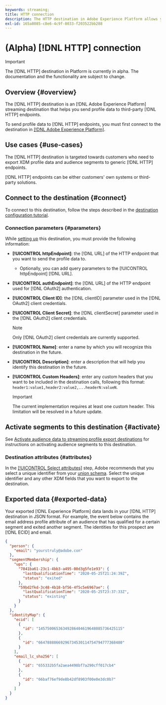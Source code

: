```yaml
---
keywords: streaming;
title: HTTP connection
description: The HTTP destination in Adobe Experience Platform allows you to send profile data to third-party HTTP endpoints.
exl-id: 165a8085-c8e6-4c9f-8033-f203522bb288
---
```

# (Alpha) [!DNL HTTP] connection

>[!IMPORTANT]
>
>The [!DNL HTTP] destination in Platform is currently in alpha. The documentation and the functionality are subject to change.

## Overview {#overview}

The [!DNL HTTP] destination is an [!DNL Adobe Experience Platform] streaming destination that helps you send profile data to third-party [!DNL HTTP] endpoints.

To send profile data to [!DNL HTTP] endpoints, you must first connect to the destination in [[!DNL Adobe Experience Platform]](#connect-destination).

## Use cases {#use-cases}

The [!DNL HTTP] destination is targeted towards customers who need to export XDM profile data and audience segments to generic [!DNL HTTP] endpoints.

[!DNL HTTP] endpoints can be either customers' own systems  or third-party solutions.

## Connect to the destination {#connect}

To connect to this destination, follow the steps described in the [destination configuration tutorial](../ui/connect-destination.md).

### Connection parameters {#parameters}

While [setting up](../ui/connect-destination.md) this destination, you must provide the following information:

* **[!UICONTROL httpEndpoint]**: the [!DNL URL] of the HTTP endpoint that you want to send the profile data to.
  * Optionally, you can add query parameters to the [!UICONTROL httpEndpoint] [!DNL URL].
* **[!UICONTROL authEndpoint]**: the [!DNL URL] of the HTTP endpoint used for [!DNL OAuth2] authentication.
* **[!UICONTROL Client ID]**: the [!DNL clientID] parameter used in the [!DNL OAuth2] client credentials.
* **[!UICONTROL Client Secret]**: the [!DNL clientSecret] parameter used in the [!DNL OAuth2] client credentials.

  >[!NOTE]
  >
  >Only [!DNL OAuth2] client credentials are currently supported.

* **[!UICONTROL Name]**: enter a name by which you will recognize this destination in the future.
* **[!UICONTROL Description]**: enter a description that will help you identify this destination in the future.
* **[!UICONTROL Custom Headers]**: enter any custom headers that you want to be included in the destination calls, following this format: `header1:value1,header2:value2,...headerN:valueN`.

  >[!IMPORTANT]
  >
  >The current implementation requires at least one custom header. This limitation will be resolved in a future update.

## Activate segments to this destination {#activate}

See [Activate audience data to streaming profile export destinations](../ui/activate-streaming-profile-destinations.md) for instructions on activating audience segments to this destination.

### Destination attributes {#attributes}

In the [[!UICONTROL Select attributes]](../ui/activate-streaming-profile-destinations.md#select-attributes) step, Adobe recommends that you select a unique identifier from your [union schema](../../profile/home.md#profile-fragments-and-union-schemas). Select the unique identifier and any other XDM fields that you want to export to the destination.

## Exported data {#exported-data}

Your exported [!DNL Experience Platform] data lands in your [!DNL HTTP] destination in JSON format. For example, the event below contains the email address profile attribute of an audience that has qualified for a certain segment and exited another segment. The identities for this prospect are [!DNL ECID] and email.

```json
{
  "person": {
    "email": "yourstruly@adobe.con"
  },
  "segmentMembership": {
    "ups": {
      "7841ba61-23c1-4bb3-a495-00d3g5fe1e93": {
        "lastQualificationTime": "2020-05-25T21:24:39Z",
        "status": "exited"
      },
      "59bd2fkd-3c48-4b18-bf56-4f5c5e6967ae": {
        "lastQualificationTime": "2020-05-25T23:37:33Z",
        "status": "existing"
      }
    }
  },
  "identityMap": {
    "ecid": [
      {
        "id": "14575006536349286404619648085736425115"
      },
      {
        "id": "66478888669296734530114754794777368480"
      }
    ],
    "email_lc_sha256": [
      {
        "id": "655332b5fa2aea4498bf7a290cff017cb4"
      },
      {
        "id": "66baf76ef9de8b42df8903f00e0e3dc0b7"
      }
    ]
  }
}
```
